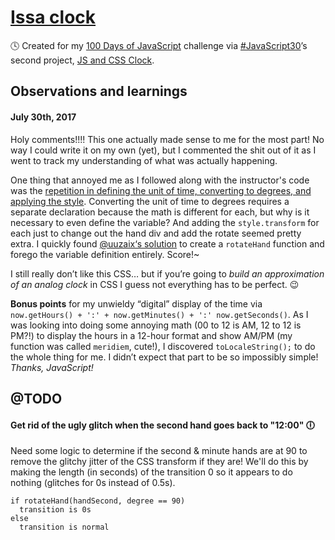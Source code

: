# [Issa clock](https://skullface.github.io/issa-clock/)

🕓 Created for my [100 Days of JavaScript](https://github.com/skullface/100-javascript-projects) challenge via [#JavaScript30](https://javascript30.com/)’s second project, [JS and CSS Clock](https://github.com/wesbos/JavaScript30/tree/master/02%20-%20JS%20and%20CSS%20Clock).

## Observations and learnings
#### July 30th, 2017
Holy comments!!!! This one actually made sense to me for the most part! No way I could write it on my own (yet), but I commented the shit out of it as I went to track my understanding of what was actually happening.

One thing that annoyed me as I followed along with the instructor's code was the [repetition in defining the unit of time, converting to degrees, and applying the style](https://github.com/wesbos/JavaScript30/blob/master/02%20-%20JS%20and%20CSS%20Clock/index-FINISHED.html#L80-L90). Converting the unit of time to degrees requires a separate declaration because the math is different for each, but why is it necessary to even define the variable? And adding the `style.transform` for each just to change out the hand div and add the rotate seemed pretty extra. I quickly found [@uuzaix‘s solution](https://github.com/uuzaix/js30/blob/master/02-clock/index.html#L80-L91) to create a `rotateHand` function and forego the variable definition entirely. Score!~

I still really don’t like this CSS… but if you’re going to _build an approximation of an analog clock_ in CSS I guess not everything has to be perfect. 😉

**Bonus points** for my unwieldy “digital” display of the time via `now.getHours() + ':' + now.getMinutes() + ':' now.getSeconds()`. As I was looking into doing some annoying math (00 to 12 is AM, 12 to 12 is PM?!) to display the hours in a 12-hour format and show AM/PM (my function was called `meridiem`, cute!), I discovered `toLocaleString();` to do the whole thing for me. I didn’t expect that part to be so impossibly simple! _Thanks, JavaScript!_

## @TODO
#### Get rid of the ugly glitch when the second hand goes back to "12:00" 🕕

Need some logic to determine if the second & minute hands are at 90 to remove the glitchy jitter of the CSS transform if they are! We'll do this by making the length (in seconds) of the transition 0 so it appears to do nothing (glitches for 0s instead of 0.5s).

```
if rotateHand(handSecond, degree == 90)
  transition is 0s
else
  transition is normal
```
